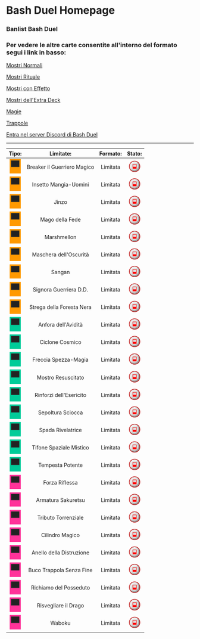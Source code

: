 # Bash Duel Homepage

### Banlist Bash Duel 

### Per vedere le altre carte consentite all'interno del formato segui i link in basso:


[Mostri Normali](/NormalMonsters/MostriNormali.md)

[Mostri Rituale](/RitualMonsters/MostriRituale.md)

[Mostri con Effetto](/EffectMonsters/MostriEffetto.md)

[Mostri dell'Extra Deck](/ExtraDeckMonsters/MostriExtraDeck.md)

[Magie](/Spells/Magie.md)

[Trappole](/Traps/Trappole.md)

[Entra nel server Discord di Bash Duel](https://discord.gg/5PpMBYZf)

---



|Tipo:     | Limitate:                   | Formato: | Stato: |
|:--------:|:---------------------------:|:--------:|:---------------------------------------------------------:|
| <img src="/images/effect.png" alt="drawing" width="30"/> | Breaker il Guerriero Magico | Limitata | <img src="/images/limited.png" alt="drawing" width="30"/> |
| <img src="/images/effect.png" alt="drawing" width="30"/> | Insetto Mangia-Uomini       | Limitata | <img src="/images/limited.png" alt="drawing" width="30"/> |
| <img src="/images/effect.png" alt="drawing" width="30"/> | Jinzo                       | Limitata | <img src="/images/limited.png" alt="drawing" width="30"/> |
| <img src="/images/effect.png" alt="drawing" width="30"/> | Mago della Fede             | Limitata | <img src="/images/limited.png" alt="drawing" width="30"/> |
| <img src="/images/effect.png" alt="drawing" width="30"/> | Marshmellon                 | Limitata | <img src="/images/limited.png" alt="drawing" width="30"/> |
| <img src="/images/effect.png" alt="drawing" width="30"/> | Maschera dell'Oscurità      | Limitata | <img src="/images/limited.png" alt="drawing" width="30"/> |
| <img src="/images/effect.png" alt="drawing" width="30"/> | Sangan                      | Limitata | <img src="/images/limited.png" alt="drawing" width="30"/> |
| <img src="/images/effect.png" alt="drawing" width="30"/> | Signora Guerriera D.D.      | Limitata | <img src="/images/limited.png" alt="drawing" width="30"/> |
| <img src="/images/effect.png" alt="drawing" width="30"/> | Strega della Foresta Nera   | Limitata | <img src="/images/limited.png" alt="drawing" width="30"/> |
| <img src="/images/spell.png" alt="drawing" width="30"/> | Anfora dell'Avidità         | Limitata | <img src="/images/limited.png" alt="drawing" width="30"/> |
| <img src="/images/spell.png" alt="drawing" width="30"/> | Ciclone Cosmico             | Limitata | <img src="/images/limited.png" alt="drawing" width="30"/> |
| <img src="/images/spell.png" alt="drawing" width="30"/> | Freccia Spezza-Magia        | Limitata | <img src="/images/limited.png" alt="drawing" width="30"/> |
| <img src="/images/spell.png" alt="drawing" width="30"/> | Mostro Resuscitato          | Limitata | <img src="/images/limited.png" alt="drawing" width="30"/> |
| <img src="/images/spell.png" alt="drawing" width="30"/> | Rinforzi dell'Esericito     | Limitata | <img src="/images/limited.png" alt="drawing" width="30"/> |
| <img src="/images/spell.png" alt="drawing" width="30"/> | Sepoltura Sciocca           | Limitata | <img src="/images/limited.png" alt="drawing" width="30"/> |
| <img src="/images/spell.png" alt="drawing" width="30"/> | Spada Rivelatrice           | Limitata | <img src="/images/limited.png" alt="drawing" width="30"/> |
| <img src="/images/spell.png" alt="drawing" width="30"/> | Tifone Spaziale Mistico     | Limitata | <img src="/images/limited.png" alt="drawing" width="30"/> |
| <img src="/images/spell.png" alt="drawing" width="30"/> | Tempesta Potente            | Limitata | <img src="/images/limited.png" alt="drawing" width="30"/> |
| <img src="/images/trap.png" alt="drawing" width="30"/> | Forza Riflessa              | Limitata | <img src="/images/limited.png" alt="drawing" width="30"/> |
| <img src="/images/trap.png" alt="drawing" width="30"/> | Armatura Sakuretsu          | Limitata | <img src="/images/limited.png" alt="drawing" width="30"/> |
| <img src="/images/trap.png" alt="drawing" width="30"/> | Tributo Torrenziale         | Limitata | <img src="/images/limited.png" alt="drawing" width="30"/> |
| <img src="/images/trap.png" alt="drawing" width="30"/> | Cilindro Magico             | Limitata | <img src="/images/limited.png" alt="drawing" width="30"/> |
| <img src="/images/trap.png" alt="drawing" width="30"/> | Anello della Distruzione    | Limitata | <img src="/images/limited.png" alt="drawing" width="30"/> |
| <img src="/images/trap.png" alt="drawing" width="30"/> | Buco Trappola Senza Fine    | Limitata | <img src="/images/limited.png" alt="drawing" width="30"/> |
| <img src="/images/trap.png" alt="drawing" width="30"/> | Richiamo del Posseduto      | Limitata | <img src="/images/limited.png" alt="drawing" width="30"/> |
| <img src="/images/trap.png" alt="drawing" width="30"/> | Risvegliare il Drago        | Limitata | <img src="/images/limited.png" alt="drawing" width="30"/> |
| <img src="/images/trap.png" alt="drawing" width="30"/> | Waboku                      | Limitata | <img src="/images/limited.png" alt="drawing" width="30"/> |

